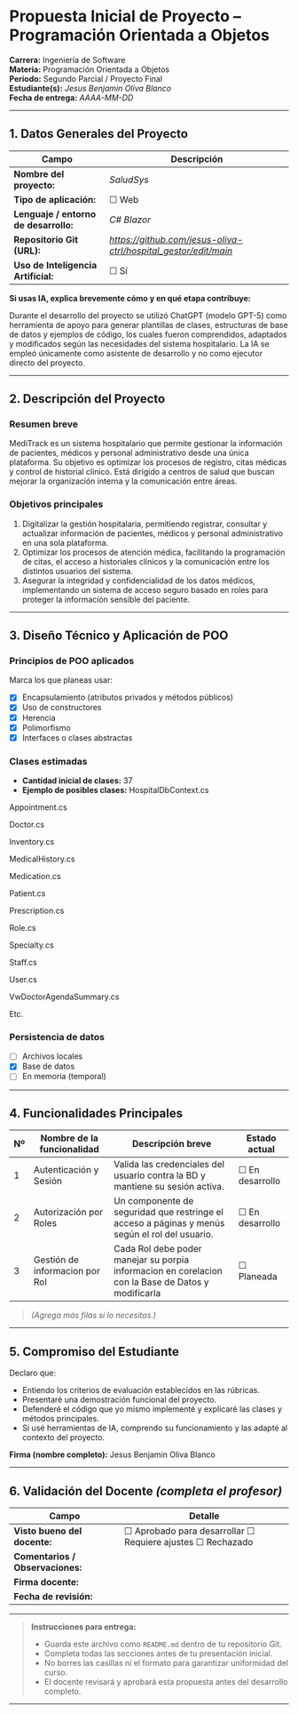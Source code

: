 # Propuesta Inicial de Proyecto – Programación Orientada a Objetos

**Carrera:** Ingeniería de Software  
**Materia:** Programación Orientada a Objetos  
**Periodo:** Segundo Parcial / Proyecto Final  
**Estudiante(s):** *Jesus Benjamin Oliva Blanco*  
**Fecha de entrega:** *AAAA-MM-DD*  

---
  
## 1. Datos Generales del Proyecto

| Campo | Descripción |
|--------|-------------|
| **Nombre del proyecto:** | *SaludSys* |
| **Tipo de aplicación:** | ☐ Web  |
| **Lenguaje / entorno de desarrollo:** | *C# Blazor* |
| **Repositorio Git (URL):** | *https://github.com/jesus-oliva-ctrl/hospital_gestor/edit/main* |
| **Uso de Inteligencia Artificial:** | ☐ Sí |

**Si usas IA, explica brevemente cómo y en qué etapa contribuye:**  


Durante el desarrollo del proyecto se utilizó ChatGPT (modelo GPT-5) como herramienta de apoyo para generar plantillas de clases, estructuras de base de datos y ejemplos de código, los cuales fueron comprendidos, adaptados y modificados según las necesidades del sistema hospitalario.
La IA se empleó únicamente como asistente de desarrollo y no como ejecutor directo del proyecto.

---

## 2. Descripción del Proyecto

### Resumen breve
MediTrack es un sistema hospitalario que permite gestionar la información de pacientes, médicos y personal administrativo desde una única plataforma.
Su objetivo es optimizar los procesos de registro, citas médicas y control de historial clínico.
Está dirigido a centros de salud que buscan mejorar la organización interna y la comunicación entre áreas.

### Objetivos principales
1.  Digitalizar la gestión hospitalaria, permitiendo registrar, consultar y actualizar información de pacientes, médicos y personal administrativo en una sola plataforma.
2.  Optimizar los procesos de atención médica, facilitando la programación de citas, el acceso a historiales clínicos y la comunicación entre los distintos usuarios del sistema.
3.  Asegurar la integridad y confidencialidad de los datos médicos, implementando un sistema de acceso seguro basado en roles para proteger la información sensible del paciente.

---

## 3. Diseño Técnico y Aplicación de POO

### Principios de POO aplicados
Marca los que planeas usar:
- [X] Encapsulamiento (atributos privados y métodos públicos)
- [X] Uso de constructores
- [X] Herencia
- [X] Polimorfismo
- [X] Interfaces o clases abstractas

### Clases estimadas
- **Cantidad inicial de clases:** 37  
- **Ejemplo de posibles clases:**
HospitalDbContext.cs 

Appointment.cs

Doctor.cs

Inventory.cs

MedicalHistory.cs

Medication.cs

Patient.cs

Prescription.cs

Role.cs

Specialty.cs

Staff.cs

User.cs

VwDoctorAgendaSummary.cs

Etc.

### Persistencia de datos
- [ ] Archivos locales  
- [X] Base de datos  
- [ ] En memoria (temporal)  

---

## 4. Funcionalidades Principales

| Nº | Nombre de la funcionalidad | Descripción breve | Estado actual |
|----|-----------------------------|-------------------|----------------|
| 1 | Autenticación y Sesión | Valida las credenciales del usuario contra la BD y mantiene su sesión activa. | ☐ En desarrollo |
| 2 | Autorización por Roles | Un componente de seguridad que restringe el acceso a páginas y menús según el rol del usuario. | ☐ En desarrollo |
| 3 | Gestión de informacion por Rol  | Cada Rol debe poder manejar su porpia informacion en corelacion con la Base de Datos y modificarla | ☐ Planeada |

> *(Agrega más filas si lo necesitas.)*

---

## 5. Compromiso del Estudiante

Declaro que:
- Entiendo los criterios de evaluación establecidos en las rúbricas.
- Presentaré una demostración funcional del proyecto.
- Defenderé el código que yo mismo implementé y explicaré las clases y métodos principales.
- Si usé herramientas de IA, comprendo su funcionamiento y las adapté al contexto del proyecto.

**Firma (nombre completo):** Jesus Benjamin Oliva Blanco  

---

## 6. Validación del Docente *(completa el profesor)*

| Campo | Detalle |
|--------|---------|
| **Visto bueno del docente:** | ☐ Aprobado para desarrollar ☐ Requiere ajustes ☐ Rechazado |
| **Comentarios / Observaciones:** |  |
| **Firma docente:** |  |
| **Fecha de revisión:** |  |

---

> **Instrucciones para entrega:**
> - Guarda este archivo como `README.md` dentro de tu repositorio Git.  
> - Completa todas las secciones antes de tu presentación inicial.  
> - No borres las casillas ni el formato para garantizar uniformidad del curso.  
> - El docente revisará y aprobará esta propuesta antes del desarrollo completo.

---
